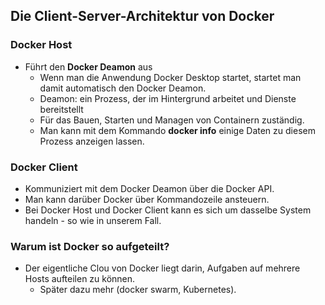 ## Die Client-Server-Architektur von Docker

### Docker Host
* Führt den **Docker Deamon** aus
  * Wenn man die Anwendung Docker Desktop startet, startet man damit automatisch den Docker Deamon.
  * Deamon: ein Prozess, der im Hintergrund arbeitet und Dienste bereitstellt
  * Für das Bauen, Starten und Managen von Containern zuständig.
  * Man kann mit dem Kommando **docker info** einige Daten zu diesem Prozess anzeigen lassen.

### Docker Client
* Kommuniziert mit dem Docker Deamon über die Docker API.
* Man kann darüber Docker über Kommandozeile ansteuern.
* Bei Docker Host und Docker Client kann es sich um dasselbe 
System handeln - so wie in unserem Fall.

### Warum ist Docker so aufgeteilt?
* Der eigentliche Clou von Docker liegt darin, Aufgaben auf mehrere Hosts aufteilen zu können.
  * Später dazu mehr (docker swarm, Kubernetes).